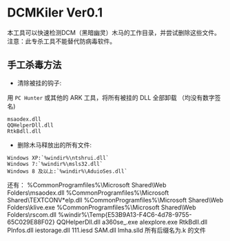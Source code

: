 # DCMKiler Ver0.1
本工具可以快速检测DCM（黑暗幽灵）木马的工作目录，并尝试删除这些文件。
注意：此专杀工具不能替代防病毒软件。
## 手工杀毒方法

* 清除被挂的钩子:

用 `PC Hunter` 或其他的 ARK 工具，将所有被挂的 DLL 全部卸载 （均没有数字签名)
```
msaodex.dll
QQHelperDll.dll
RtkBdll.dll
```

* 删除木马释放出的所有文件:
```
Windows XP:`%windir%\ntshrui.dll`
Windows 7:`%windir%\msls32.dll`
Windows 8 及以上:`%windir%\AduioSes.dll`
```

还有：
%CommonProgramfiles%\Microsoft Shared\Web Folders\msaodex.dll
%CommonProgramfiles%\Microsoft Shared\TEXTCONV\*elp.dll
%CommonProgramfiles%\Microsoft Shared\Web Folders\klive.exe
%CommonProgramfiles%\Microsoft Shared\Web Folders\rscom.dll
%windir%\Temp\{E53B9A13-F4C6-4d78-9755-65C029E88F02}
QQHelperDll.dll
a360se_.exe
aIexplore.exe
RtkBdll.dll
PInfos.dll
iestorage.dll
111.iesd
SAM.dll
lmha.slld
所有后缀名为.k 的文件

